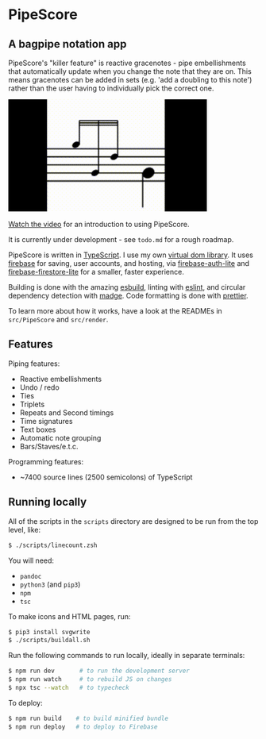 # PipeScore

## A bagpipe notation app

PipeScore's "killer feature" is reactive gracenotes - pipe embellishments that automatically update when you change the note that they are on. This means gracenotes can be added in sets (e.g. 'add a doubling to this note') rather than the user having to individually pick the correct one.

![GIF of reactive gracenote](dragging-gracenote.gif)

[Watch the video](https://pipescore.web.app/help) for an introduction to using PipeScore.

It is currently under development - see `todo.md` for a rough roadmap.

PipeScore is written in [TypeScript](https://www.typescriptlang.org/). I use my own [virtual dom library](https://github.com/macarc/marender). It uses [firebase](https://firebase.google.com) for saving, user accounts, and hosting, via [firebase-auth-lite](https://github.com/samuelgozi/firebase-auth-lite) and [firebase-firestore-lite](https://github.com/samuelgozi/firebase-firestore-lite) for a smaller, faster experience.

Building is done with the amazing [esbuild](https://github.com/evanw/esbuild), linting with [eslint](https://eslint.org/), and circular dependency detection with [madge](https://github.com/pahen/madge). Code formatting is done with [prettier](https://prettier.io).

To learn more about how it works, have a look at the READMEs in `src/PipeScore` and `src/render`.

## Features

Piping features:

- Reactive embellishments
- Undo / redo
- Ties
- Triplets
- Repeats and Second timings
- Time signatures
- Text boxes
- Automatic note grouping
- Bars/Staves/e.t.c.

Programming features:

- ~7400 source lines (2500 semicolons) of TypeScript

## Running locally

All of the scripts in the `scripts` directory are designed to be run from the top level, like:

```zsh
$ ./scripts/linecount.zsh
```

You will need:

- `pandoc`
- `python3` (and `pip3`)
- `npm`
- `tsc`

To make icons and HTML pages, run:

```bash
$ pip3 install svgwrite
$ ./scripts/buildall.sh
```

Run the following commands to run locally, ideally in separate terminals:

```bash
$ npm run dev       # to run the development server
$ npm run watch     # to rebuild JS on changes
$ npx tsc --watch   # to typecheck
```

To deploy:

```bash
$ npm run build    # to build minified bundle
$ npm run deploy   # to deploy to Firebase
```
